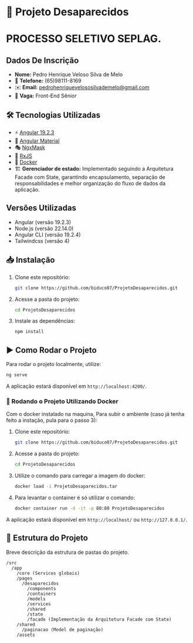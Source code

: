 # 🚀 Projeto Desaparecidos

# PROCESSO SELETIVO SEPLAG.

## Dados De Inscrição

- **Nome:** Pedro Henrique Veloso Silva de Melo
- 📱 **Telefone:** (65)98111-8169
- ✉️ **Email:** pedrohenriquevelososilvademelo@gmail.com
- 💼 **Vaga:** Front-End Sênior

## 🛠 Tecnologias Utilizadas

- ⚡ [Angular 19.2.3](https://angular.io/)
- 🎨 [Angular Material](https://material.angular.io/)
- 🎭 [NgxMask](https://github.com/JsDaddy/ngx-mask)
- 🔄 [RxJS](https://rxjs.dev/)
- 🐳 [Docker](https://www.docker.com/)
- 🏗 **Gerenciador de estado:** Implementado seguindo a Arquitetura Facade com State, garantindo encapsulamento, separação de responsabilidades e melhor organização do fluxo de dados da aplicação.

## Versões Utilizadas

- Angular (versão 19.2.3)
- Node.js (versão 22.14.0)
- Angular CLI (versão 19.2.4)
- Tailwindcss (versão 4)

## 📥 Instalação

1. Clone este repositório:
   ```sh
   git clone https://github.com/biduco07/ProjetoDesaparecidos.git
   ```
2. Acesse a pasta do projeto:
   ```sh
   cd ProjetoDesaparecidos
   ```
3. Instale as dependências:
   ```sh
   npm install
   ```

## ▶️ Como Rodar o Projeto

Para rodar o projeto localmente, utilize:

```sh
ng serve
```

A aplicação estará disponível em `http://localhost:4200/`.

### 🐳 Rodando o Projeto Utilizando Docker

Com o docker instalado na maquina, Para subir o ambiente (caso já tenha feito a instação, pula para o passo 3):

1. Clone este repositório:

   ```sh
   git clone https://github.com/biduco07/ProjetoDesaparecidos.git
   ```

2. Acesse a pasta do projeto:

   ```sh
   cd ProjetoDesaparecidos
   ```

3. Utilize o comando para carregar a imagem do docker:

   ```sh
   docker load -i ProjetoDesaparecidos.tar
   ```

4. Para levantar o container é só utilizar o comando:
   ```sh
   docker container run -d -it -p 80:80 ProjetoDesaparecidos
   ```

A aplicação estará disponível em `http://localhost/` ou `http://127.0.0.1/`.

## 📂 Estrutura do Projeto

Breve descrição da estrutura de pastas do projeto.

```
/src
  /app
    /core (Services globais)
    /pages
      /desaparecidos
        /components
        /containers
        /models
        /services
        /shared
        /state
        /facade (Implementação da Arquitetura Facade com State)
    /shared
      /paginacao (Model de paginação)
    /assets
```
